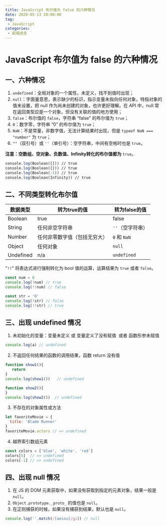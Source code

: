```yaml
---
title: JavaScript 布尔值为 false 的六种情况
date: 2020-05-13 20:00:00
tag:
 - JavaScript
categories:
 - 前端进击
---
```

# JavaScript 布尔值为 false 的六种情况
## 一、六种情况
1. `undefined`：全局对象的一个属性，未定义，找不到值时出现；
2. `null`：字面量意思，表示缺少的标识，指示变量未指向任何对象，特指对象的值未设置，把 null 作为尚未创建的对象，也许更好理解。在 API 中，null 常在返回类型应是一个对象，但没有关联的值的地方使用；
3. `false`：布尔值的 `false`，字符串 “false” 的布尔值为 `true`；
4. `0`：数字零，字符串 “0” 的布尔值为 `true`；
5. `NaN`：不是常量，非数字值，无法计算结果时出现，但是 `typeof NaN === "number"` 为 `true`；
6. `""`（双引号）或 `''`（单引号）：空字符串，中间有空格时也是 `true`。

**注意：空数组、空对象、负数值、Infinity转化的布尔值都为** `true`。
```perl
console.log(Boolean([])) // true
console.log(Boolean({})) // true
console.log(Boolean(-1)) // true
console.log(Boolean(Infinity)) // true
```
## 二、不同类型转化布尔值
| **数据类型** | **转为true的值** | **转为false的值** |
| --- | --- | --- |
| Boolean | true | false |
| String | 任何非空字符串 | `''`（空字符串） |
| Number | 任何非零数字值（包括无穷大） | `0` 和 `NaN` |
| Object | 任何对象 | `null` |
| Undefined | n/a | `undefined` |

"`!!`" 将表达式进行强制转化为 bool 值的运算，运算结果为 `true` 或者 `false`。
```javascript
const num = 0
console.log(!num) // true
console.log(!!num) // false

const str = '0'
console.log(!str) // false
console.log(!!str) // true
```
## 三、出现 undefined 情况

1. 未初始化的变量：变量未定义 或 变量定义了没有赋值  或者 函数形参未赋值
```javascript
console.log(a) // undefined
```

2. 不返回任何结果的函数的调用结果，函数 return 没有值
```javascript
function show1(){
   return
}
console.log(show1())   // undefined

function show2(){
}
console.log(show2())  // undefined
```

3. 不存在的对象属性或方法
```javascript
let favoriteMovie = {
  title: 'Blade Runner'
}
favoriteMovie.actors // => undefined
```

4. 越界索引数组元素
```javascript
const colors = ['blue', 'white', 'red']
colors[5]  // => undefined
colors[-1] // => undefined
```
## 四、出现 null 情况

1. 在 JS 的 DOM 元素获取中，如果没有获取到指定的元素对象，结果一般是 `null`。
2. `Object.prototype._proto_` 的值也是 `null`。
3. 在正则捕获的时候，如果没有捕获到结果，默认也是 `null`。
```javascript
console.log(''.match(/[aeiou]/gi)) // null
```
